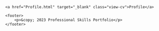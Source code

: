 <html lang="en">

<head>
    <meta charset="UTF-8">
    <meta name="viewport" content="width=device-width, initial-scale=1.0">
    <title>Root</title>
    <link rel="stylesheet" href="Profile.css">
</head>

<body>
    

    <a href="Profile.html" target="_blank" class="view-cv">Profile</a>

    <footer>
        <p>&copy; 2023 Professional Skills Portfolio</p>
    </footer>
</body>

</html>
